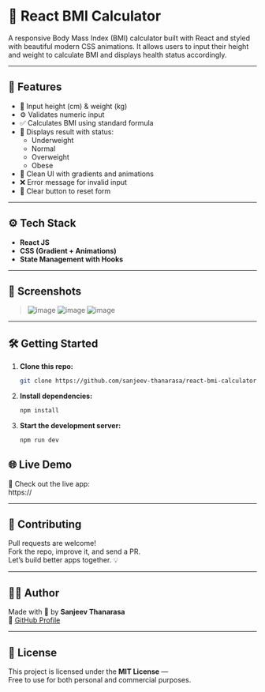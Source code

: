 # 💪 React BMI Calculator

A responsive Body Mass Index (BMI) calculator built with React and styled with beautiful modern CSS animations. It allows users to input their height and weight to calculate BMI and displays health status accordingly.

---

## 🚀 Features

- 📐 Input height (cm) & weight (kg)
- ⚙️ Validates numeric input
- ✅ Calculates BMI using standard formula
- 🧠 Displays result with status:
  - Underweight
  - Normal
  - Overweight
  - Obese
- 🎨 Clean UI with gradients and animations
- ❌ Error message for invalid input
- 🔁 Clear button to reset form

---

## ⚙️ Tech Stack

- **React JS**
- **CSS (Gradient + Animations)**
- **State Management with Hooks**

---

## 📸 Screenshots

> ![image](https://github.com/user-attachments/assets/3142b4fb-c27f-4c20-9c09-a1feff813c98)
> ![image](https://github.com/user-attachments/assets/c6a895f1-4409-4a72-aeeb-875f9cc8f55b)
> ![image](https://github.com/user-attachments/assets/75fbdcda-bdf7-45c1-a66f-1b14a2f90306)


---

## 🛠️ Getting Started

1. **Clone this repo:**
   ```bash
   git clone https://github.com/sanjeev-thanarasa/react-bmi-calculator.git

1. **Install dependencies:**
   ```bash
   npm install
   
1. **Start the development server:**
   ```bash
   npm run dev
   ```


## 🌐 Live Demo

🔗 Check out the live app:  
https://

---

## 🙌 Contributing

Pull requests are welcome!  
Fork the repo, improve it, and send a PR.  
Let’s build better apps together. 💡

---

## 👨‍💻 Author

Made with 💚 by **Sanjeev Thanarasa**  
🔗 [GitHub Profile](https://github.com/sanjeev-thanarasa)

---

## 📜 License

This project is licensed under the **MIT License** —  
Free to use for both personal and commercial purposes.





